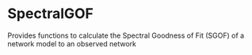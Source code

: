 # SpectralGOF
Provides functions to calculate the Spectral Goodness of Fit (SGOF) of a network model to an observed network
